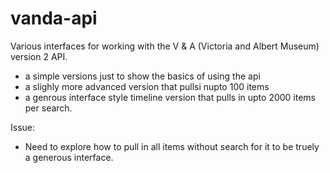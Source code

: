 # vanda-api
Various interfaces for working with the V &amp; A (Victoria and Albert Museum) version 2 API.

- a simple versions just to show the basics of using the api
- a slighly more advanced version that pullsi nupto 100 items
- a genrous interface style timeline version that pulls in upto 2000 items per search.

Issue:
- Need to explore how to pull in all items without search for it to be truely a generous interface. 
